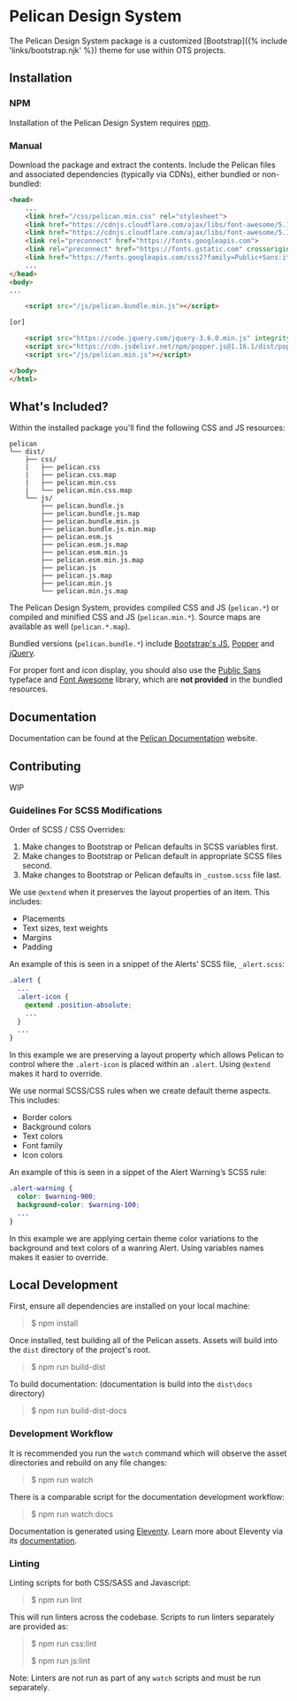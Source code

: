 # Pelican Design System

The Pelican Design System package is a customized [Bootstrap]({% include 'links/bootstrap.njk' %}) theme for use within OTS projects.

## Installation

### NPM 
Installation of the Pelican Design System requires [npm](https://www.npmjs.com/).

### Manual

Download the package and extract the contents.  Include the Pelican files and associated dependencies (typically via CDNs), either bundled or non-bundled:

```html
<head>
    ...
    <link href="/css/pelican.min.css" rel="stylesheet">
    <link href="https://cdnjs.cloudflare.com/ajax/libs/font-awesome/5.15.1/css/all.min.css" rel="stylesheet">
    <link href="https://cdnjs.cloudflare.com/ajax/libs/font-awesome/5.15.1/css/brands.min.css" rel="stylesheet">
    <link rel="preconnect" href="https://fonts.googleapis.com">
    <link rel="preconnect" href="https://fonts.gstatic.com" crossorigin>
    <link href="https://fonts.googleapis.com/css2?family=Public+Sans:ital,wght@0,100;0,200;0,300;0,400;0,500;0,600;0,700;0,800;0,900;1,100;1,200;1,300;1,400;1,500;1,600;1,700;1,800;1,900&display=swap" rel="stylesheet"> 
    ...
</head>
<body>
...

    <script src="/js/pelican.bundle.min.js"></script>

[or]

    <script src="https://code.jquery.com/jquery-3.6.0.min.js" integrity="sha384-vtXRMe3mGCbOeY7l30aIg8H9p3GdeSe4IFlP6G8JMa7o7lXvnz3GFKzPxzJdPfGK" crossorigin="anonymous"></script>
    <script src="https://cdn.jsdelivr.net/npm/popper.js@1.16.1/dist/popper.min.js" integrity="sha384-wtNlGLUJ2I0nMcuD4N4C2l3SrJdgaRpeu64hbXM9GHBPIEAQZqtmrvsJZAIL10I0" crossorigin="anonymous"></script>
    <script src="/js/pelican.min.js"></script>

</body>
</html>
```

## What's Included?

Within the installed package you'll find the following CSS and JS resources:

```
pelican
└── dist/
    ├── css/
    |   ├── pelican.css
    |   ├── pelican.css.map
    |   ├── pelican.min.css
    |   └── pelican.min.css.map
    └── js/
        ├── pelican.bundle.js
        ├── pelican.bundle.js.map
        ├── pelican.bundle.min.js
        ├── pelican.bundle.js.min.map
        ├── pelican.esm.js
        ├── pelican.esm.js.map
        ├── pelican.esm.min.js
        ├── pelican.esm.min.js.map
        ├── pelican.js
        ├── pelican.js.map
        ├── pelican.min.js
        └── pelican.min.js.map
```

The Pelican Design System, provides compiled CSS and JS (`pelican.*`) or compiled and minified CSS and JS (`pelican.min.*`). Source maps are available as well (`pelican.*.map`). 

Bundled versions (`pelican.bundle.*`) include [Bootstrap's JS](https://getbootstrap.com/), [Popper](https://popper.js.org/) and [jQuery](https://jquery.com/).

For proper font and icon display, you should also use the [Public Sans](https://fonts.google.com/specimen/Public+Sans) typeface and [Font Awesome](https://fontawesome.com/) library, which are **not provided** in the bundled resources.

## Documentation

Documentation can be found at the [Pelican Documentation](https://pelican.ots.la.gov) website.

## Contributing

WIP

### Guidelines For SCSS Modifications

Order of SCSS / CSS Overrides:
1. Make changes to Bootstrap or Pelican defaults in SCSS variables first.
1. Make changes to Bootstrap or Pelican default in appropriate SCSS files second.
1. Make changes to Bootstrap or Pelican defaults in `_custom.scss` file last.

We use `@extend` when it preserves the layout properties of an item. This includes:
- Placements
- Text sizes, text weights
- Margins
- Padding

An example of this is seen in a snippet of the Alerts’ SCSS file, `_alert.scss`:
```scss
.alert {
  ...
  .alert-icon {
    @extend .position-absolute;
    ...
  }
  ...
}
```
In this example we are preserving a layout property which allows Pelican to control where the `.alert-icon` is placed within an `.alert`. Using `@extend` makes it hard to override.

We use normal SCSS/CSS rules when we create default theme aspects. This includes:
- Border colors
- Background colors
- Text colors
- Font family
- Icon colors

An example of this is seen in a sippet of the Alert Warning’s SCSS rule:
```scss
.alert-warning {
  color: $warning-900;
  background-color: $warning-100;
  ...
}
```
In this example we are applying certain theme color variations to the background and text colors of a wanring Alert. Using variables names makes it easier to override.


## Local Development

First, ensure all dependencies are installed on your local machine:

> $ npm install

Once installed, test building all of the Pelican assets. Assets will build into the `dist` directory of the project's root.

> $ npm run build-dist

To build documentation: (documentation is build into the `dist\docs` directory)

> $ npm run build-dist-docs

### Development Workflow

It is recommended you run the `watch` command which will observe the asset directories and rebuild on any file changes:

> $ npm run watch

There is a comparable script for the documentation development workflow:

> $ npm run watch:docs

Documentation is generated using [Eleventy](https://www.11ty.dev/). Learn more about Eleventy via its [documentation](https://www.11ty.dev/docs/).

### Linting

Linting scripts for both CSS/SASS and Javascript:

> $ npm run lint

This will run linters across the codebase. Scripts to run linters separately are provided as:

> $ npm run css:lint
>
> $ npm run js:lint

Note: Linters are not run as part of any `watch` scripts and must be run separately.



